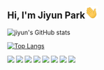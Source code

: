 
## Hi, I'm Jiyun Park<img src="https://raw.githubusercontent.com/isabellaji/isabellaji/main/wave.gif" width="30">

![jiyun's GitHub stats](https://github-readme-stats.vercel.app/api?username=Jiyun-Parkk&show_icons=true&theme=monokai&hide_title=true)

[![Top Langs](https://github-readme-stats.vercel.app/api/top-langs/?username=Jiyun-Parkk&layout=compact)](https://github.com/jiyun-par/github-readme-stats)

<p align="left">
 <img src="https://img.shields.io/badge/HTML5-E34F26" >
 <img src="https://img.shields.io/badge/CSS-1572B6" >
 <img src="https://img.shields.io/badge/Javascript-F7DF1E" >
 <img src="https://img.shields.io/badge/Typescript-3178C6" >
 <img src="https://img.shields.io/badge/Jquery-0769AD" >
 <img src="https://img.shields.io/badge/React-61DAFB" >
 <img src="https://img.shields.io/badge/Next.JS-000000" >
 <img src="https://img.shields.io/badge/Vue-4FC08D" >

 </p>

